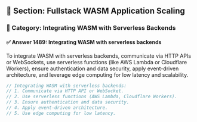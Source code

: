 ## 📘 Section: Fullstack WASM Application Scaling
### 🔹 Category: Integrating WASM with Serverless Backends
#### ✅ Answer 1489: Integrating WASM with serverless backends

To integrate WASM with serverless backends, communicate via HTTP APIs or WebSockets, use serverless functions (like AWS Lambda or Cloudflare Workers), ensure authentication and data security, apply event-driven architecture, and leverage edge computing for low latency and scalability.

```rust
// Integrating WASM with serverless backends:
// 1. Communicate via HTTP API or WebSocket.
// 2. Use serverless functions (AWS Lambda, Cloudflare Workers).
// 3. Ensure authentication and data security.
// 4. Apply event-driven architecture.
// 5. Use edge computing for low latency.
```
